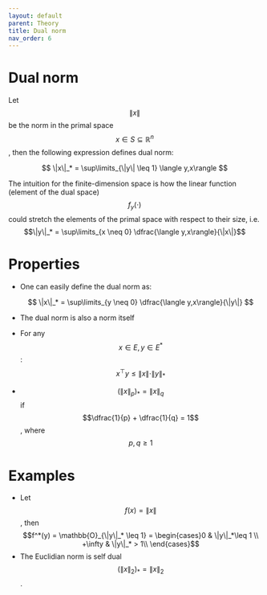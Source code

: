 ```yaml
---
layout: default
parent: Theory
title: Dual norm
nav_order: 6
---
```


# Dual norm

Let $$\|x\|$$ be the norm in the primal space $$x \in S \subseteq \mathbb{R}^n$$, then the following expression defines dual norm:

$$
\|x\|_* = \sup\limits_{\|y\| \leq 1} \langle y,x\rangle
$$

The intuition for the finite-dimension space is how the linear function (element of the dual space) $$f_y(\cdot)$$ could stretch the elements of the primal space with respect to their size, i.e. $$\|y\|_* = \sup\limits_{x \neq 0} \dfrac{\langle y,x\rangle}{\|x\|}$$

# Properties
* One can easily define the dual norm as:
	
	$$
	\|x\|_* = \sup\limits_{y \neq 0} \dfrac{\langle y,x\rangle}{\|y\|}
	$$

* The dual norm is also a norm itself
* For any $$x \in E, y \in E^*$$: $$x^\top y \leq \|x\| \cdot \|y\|_*$$
* $$\left(\|x\|_p\right)_* = \|x\|_q$$ if $$\dfrac{1}{p} + \dfrac{1}{q} = 1$$, where $$p, q \geq 1$$

# Examples

* Let $$f(x) = \|x\|$$, then $$f^*(y) = \mathbb{O}_{\|y\|_* \leq 1} = \begin{cases}0 & \|y\|_*\leq 1 \\ +\infty & \|y\|_* > 1\\ \end{cases}$$
* The Euclidian norm is self dual $$\left(\|x\|_2\right)_* = \|x\|_2$$.

